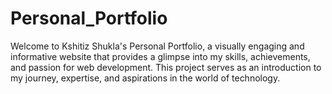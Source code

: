 # Personal_Portfolio
Welcome to Kshitiz Shukla's Personal Portfolio, a visually engaging and informative website that provides a glimpse into my skills, achievements, and passion for web development. This project serves as an introduction to my journey, expertise, and aspirations in the world of technology.
